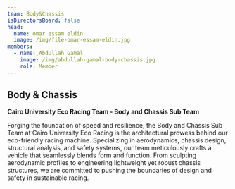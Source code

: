 ```yaml
---
team: Body&Chassis
isDirectorsBoard: false
head:
  name: omar essam eldin
  image: /img/file-omar-essam-eldin.jpg
members:
  - name: ِAbdullah Gamal
    image: /img/ِabdullah-gamal-body-chassis.jpg
    role: Member
---
```



## Body & Chassis

**Cairo University Eco Racing Team - Body and Chassis Sub Team**

Forging the foundation of speed and resilience, the Body and Chassis Sub Team at Cairo University Eco Racing is the architectural prowess behind our eco-friendly racing machine. Specializing in aerodynamics, chassis design, structural analysis, and safety systems, our team meticulously crafts a vehicle that seamlessly blends form and function. From sculpting aerodynamic profiles to engineering lightweight yet robust chassis structures, we are committed to pushing the boundaries of design and safety in sustainable racing.